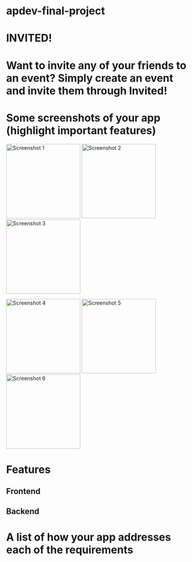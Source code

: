 # apdev-final-project

# INVITED!

# Want to invite any of your friends to an event? Simply create an event and invite them through Invited!

# Some screenshots of your app (highlight important features)

<img src="https://user-images.githubusercontent.com/106412989/236647437-377d46dd-e128-4037-a55c-9ffb1bb8b293.png" alt="Screenshot 1" width="200" /> <img src="https://user-images.githubusercontent.com/106412989/236647439-0ae20d7b-e13b-440f-ae1d-26b5e1a3ac34.png" alt="Screenshot 2" width="200" /> <img src="https://user-images.githubusercontent.com/106412989/236647441-0b69781d-0c79-4254-8fa5-6d05df576bf8.png" alt="Screenshot 3" width="200" />


<img src="https://user-images.githubusercontent.com/106412989/236647444-96cb2a0f-97b6-41a8-90d8-baf20d008310.png" alt="Screenshot 4" width="200" /> <img src="https://user-images.githubusercontent.com/106412989/236647445-35ca9978-f2d1-4b13-91e0-d457f1a3e4a2.png" alt="Screenshot 5" width="200" /> <img src="https://user-images.githubusercontent.com/106412989/236647932-2187b765-8094-4c03-9d2f-59334e9ed1b0.png" alt="Screenshot 6" width="200" />

# Features

## Frontend

## Backend

# A list of how your app addresses each of the requirements
